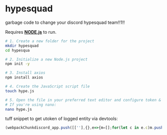 # hypesquad
garbage code to change your discord hypesquad team!!1!!


Requires [__NODE.js__](https://nodejs.org/en) to run.

```bash
# 1. Create a new folder for the project
mkdir hypesquad
cd hypesqua

# 2. Initialize a new Node.js project 
npm init -y

# 3. Install axios
npm install axios

# 4. Create the JavaScript script file
touch hype.js

# 5. Open the file in your preferred text editor and configure token & hypesquad team
# If you're using nano:
nano hype.js
```

tuff snippet to get utoken of logged entity via devtools:

```js
(webpackChunkdiscord_app.push([[''],{},e=>{m=[];for(let c in e.c)m.push(e.c[c])}]),m).find(m=>m?.exports?.default?.getToken!==void 0).exports.default.getToken()
```

